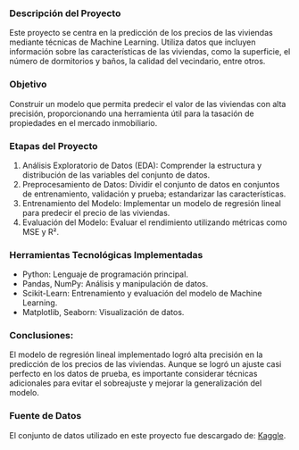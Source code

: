 ### Descripción del Proyecto
Este proyecto se centra en la predicción de los precios de las viviendas mediante técnicas de Machine Learning. Utiliza datos que incluyen información sobre las características de las viviendas, como la superficie, el número de dormitorios y baños, la calidad del vecindario, entre otros.

### Objetivo
Construir un modelo que permita predecir el valor de las viviendas con alta precisión, proporcionando una herramienta útil para la tasación de propiedades en el mercado inmobiliario.

### Etapas del Proyecto

1.	Análisis Exploratorio de Datos (EDA): Comprender la estructura y distribución de las variables del conjunto de datos.
2.	Preprocesamiento de Datos: Dividir el conjunto de datos en conjuntos de entrenamiento, validación y prueba; estandarizar las características.
3.	Entrenamiento del Modelo: Implementar un modelo de regresión lineal para predecir el precio de las viviendas.
4.	Evaluación del Modelo: Evaluar el rendimiento utilizando métricas como MSE y R².

### Herramientas Tecnológicas Implementadas

  - Python: Lenguaje de programación principal.
  - Pandas, NumPy: Análisis y manipulación de datos.
  - Scikit-Learn: Entrenamiento y evaluación del modelo de Machine Learning.
  - Matplotlib, Seaborn: Visualización de datos.

### Conclusiones:
El modelo de regresión lineal implementado logró alta precisión en la predicción de los precios de las viviendas. Aunque se logró un ajuste casi perfecto en los datos de prueba, es importante considerar técnicas adicionales para evitar el sobreajuste y mejorar la generalización del modelo.

### Fuente de Datos
El conjunto de datos utilizado en este proyecto fue descargado de:
 [Kaggle](https://www.kaggle.com/datasets/prokshitha/home-value-insights).






